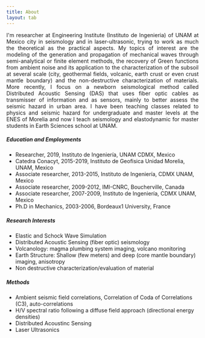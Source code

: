 ```yaml
---
title: About     
layout: tab
---
```



<div>
    <p style="text-align:justify;">I'm researcher at Engineering Institute (Instituto de Ingenieria) of UNAM at Mexico city in seismology and in laser-ultrasonic, trying to work as much the theoretical  as the practical aspects. My topics of interest are the modeling of the generation and propagation of mechanical waves through semi-analytical or finite element methods, the recovery of Green functions from ambient noise and its application to the characterization of the subsoil at several scale (city, geothermal fields, volcanic, earth crust or even crust mantle boundary) and the non-destructive characterization of materials. More recently, I focus on a newborn seismological method called Distributed Acoustic Sensing (DAS) that uses fiber optic cables as transmisser of information and as sensors, mainly to better assess the seismic hazard in urban area. I have been teaching classes related to physics and seismic hazard for undergraduate and master levels at the ENES of Morelia and now I teach seismology and elastodynamic for master students in Earth Sciences school at UNAM.</p>

<h5>Education and Employments</h5>
<ul>
    <li>Researcher, 2019, Instituto de Ingeniería, UNAM CDMX, Mexico </li>
    <li>Catedra Conacyt, 2015-2019, Instituto de Geofisica Unidad Morelia, UNAM, Mexico</li>
    <li>Associate researcher, 2013-2015,  Instituto de Ingeniería, CDMX UNAM, Mexico</li>
    <li>Associate researcher, 2009-2012,  IMI-CNRC, Boucherville, Canada</li>
    <li>Associate researcher, 2007-2009,  Instituto de Ingeniería, CDMX UNAM, Mexico</li>
    <li>Ph.D in Mechanics, 2003-2006, Bordeaux1 University, France</li></ul>
<h5>Research Interests</h5>
<ul>
    <li>Elastic and Schock Wave Simulation</li>
    <li>Distributed Acoustic Sensing (fiber optic) seismology</li>
    <li>Volcanology: magma plumbing system imaging, volcano monitoring</li>
    <li>Earth Structure: Shallow (few meters) and deep (core mantle boundary) imaging, anisotropy</li>
    <li>Non destructive characterization/evaluation of material</li>
</ul>
<h5>Methods</h5>
<ul>
    <li>Ambient seismic field correlations, Correlation of Coda of Correlations (C3), auto-correlations</li>
    <li>H/V spectral ratio following a diffuse field approach (directional energy densities)</li>
    <li>Distributed Acoustinc Sensing</li>
    <li>Laser Ultrasonics</li>
</ul>
</div>
